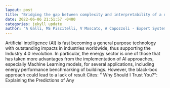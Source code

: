 ```yaml
--- 
layout: post 
title: "Bridging the gap between complexity and interpretability of a data analytics-based process for benchmarking energy performance of buildings" 
date: 2022-06-06 21:51:57 -0400 
categories: jekyll update 
author: "A Galli, MS Piscitelli, V Moscato, A Capozzoli - Expert Systems with Applications, 2022" 
--- 
```

Artificial intelligence (AI) is fast becoming a general purpose technology with outstanding impacts in industries worldwide, thus supporting the Industry 4.0 revolution. In particular, the energy sector is one of those that has taken more advantages from the implementation of AI approaches, especially Machine Learning models, for several applications, including energy performance benchmarking of buildings. However, the black-box approach could lead to a lack of result Cites: " Why Should I Trust You?": Explaining the Predictions of Any